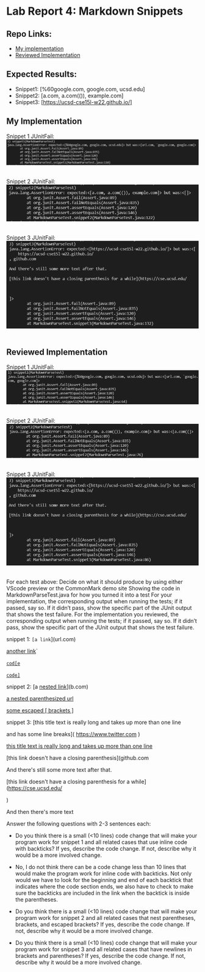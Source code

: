 # **Lab Report 4: Markdown Snippets**

## Repo Links:
- [My implementation](https://github.com/CatherineGu16/CSE15L-RoseateSpoonbill.git)
- [Reviewed Implementation](https://github.com/Shree-G/markdown-parse.git)

## Expected Results:
- Snippet1: [%60google.com, google.com, ucsd.edu]
- Snippet2: [a.com, a.com(()), example.com]
- Snippet3: [https://ucsd-cse15l-w22.github.io/]

## My Implementation
Snippet 1 JUnitFail: <br />
![snippet1](photos\snippet1_JUnitFail.PNG)
<br /> <br />

Snippet 2 JUnitFail: <br />
![snippet2](photos\snippet2_JUnitFail.PNG)
<br /> <br />

Snippet 3 JUnitFail: <br />
![snippet3](photos\snippet3_JUnitFail.PNG)
<br /> <br />

## Reviewed Implementation
Snippet 1 JUnitFail: <br />
![snippet1](photos\Rsnippet1_JUnitFail.PNG)
<br /> <br />

Snippet 2 JUnitFail: <br />
![snippet2](photos\Rsnippet2_JUnitFail.PNG)
<br /> <br />

Snippet 3 JUnitFail: <br />
![snippet3](photos\Rsnippet3_JUnitFail.PNG)
<br /> <br />

For each test above:
Decide on what it should produce by using either VScode preview or the CommonMark demo site
Showing the code in MarkdownParseTest.java for how you turned it into a test
For your implementation, the corresponding output when running the tests; if it passed, say so. If it didn’t pass, show the specific part of the JUnit output that shows the test failure.
For the implementation you reviewed, the corresponding output when running the tests; if it passed, say so. If it didn’t pass, show the specific part of the JUnit output that shows the test failure.

snippet 1: 
`[a link`](url.com)

[another link](`google.com)`

[`cod[e`](google.com)

[`code]`](ucsd.edu)

snippet 2:
[a [nested link](a.com)](b.com)

[a nested parenthesized url](a.com(()))

[some escaped \[ brackets \]](example.com)

snippet 3:
[this title text is really long and takes up more than 
one line

and has some line breaks](
    https://www.twitter.com
)

[this title text is really long and takes up more than 
one line](
    https://ucsd-cse15l-w22.github.io/
)


[this link doesn't have a closing parenthesis](github.com

And there's still some more text after that.

[this link doesn't have a closing parenthesis for a while](https://cse.ucsd.edu/



)

And then there's more text

Answer the following questions with 2-3 sentences each:
- Do you think there is a small (<10 lines) code change that will make your program work for snippet 1 and all related cases that use inline code with backticks? If yes, describe the code change. If not, describe why it would be a more involved change.
- No, I do not think there can be a code change less than 10 lines that would make the program work for inline code with backticks. Not only would we have to look for the beginning and end of each backtick that indicates where the code section ends, we also have to check to make sure the backticks are included in the link when the backtick is inside the parentheses. 

- Do you think there is a small (<10 lines) code change that will make your program work for snippet 2 and all related cases that nest parentheses, brackets, and escaped brackets? If yes, describe the code change. If not, describe why it would be a more involved change.
- Do you think there is a small (<10 lines) code change that will make your program work for snippet 3 and all related cases that have newlines in brackets and parentheses? If yes, describe the code change. If not, describe why it would be a more involved change.